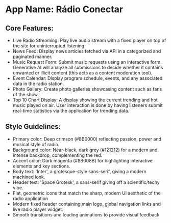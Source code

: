 # **App Name**: Rádio Conectar

## Core Features:

- Live Radio Streaming: Play live audio stream with a fixed player on top of the site for uninterrupted listening.
- News Feed: Display news articles fetched via API in a categorized and paginated manner.
- Music Request Form: Submit music requests using an interactive form. Generative AI will analyze all submissions to decide whether it contains unwanted or illicit content (this acts as a content moderation tool).
- Event Calendar: Display program schedule, events, and any associated data in the radio station.
- Photo Gallery: Create photo galleries showcasing content such as fans of the show.
- Top 10 Chart Display: A display showing the current trending and hot music played on air. User interaction is done by having listeners submit real-time statistics via the application for trending data.

## Style Guidelines:

- Primary color: Deep crimson (#8B0000) reflecting passion, power and musical style of radio.
- Background color: Near-black, dark grey (#121212) for a modern and intense backdrop, complementing the red.
- Accent color: Dark magenta (#8B008B) for highlighting interactive elements and key sections.
- Body text: 'Inter', a grotesque-style sans-serif, giving a modern machined look.
- Header text: 'Space Grotesk', a sans-serif giving off a scientific/techy vibe.
- Flat, geometric icons that match the sharp, modern UI aesthetic of the radio application
- Modern fixed header containing main logo, global navigation links and live radio player widget.
- Smooth transitions and loading animations to provide visual feedback